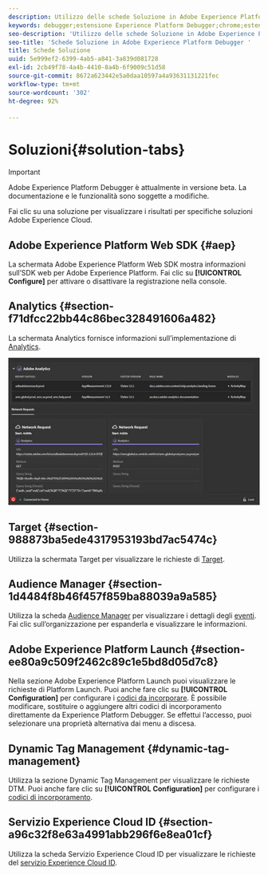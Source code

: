 ```yaml
---
description: Utilizzo delle schede Soluzione in Adobe Experience Platform Debugger
keywords: debugger;estensione Experience Platform Debugger;chrome;estensione;riepilogo;cancellare;richieste;soluzioni;soluzione;informazioni;analytics;target;audience manager;media optimizer;amo;servizio id
seo-description: 'Utilizzo delle schede Soluzione in Adobe Experience Platform Debugger '
seo-title: 'Schede Soluzione in Adobe Experience Platform Debugger '
title: Schede Soluzione
uuid: 5e999ef2-6399-4ab5-a841-3a839d081728
exl-id: 2cb49f78-4a4b-4410-8a4b-6f9009c51d58
source-git-commit: 8672a623442e5a0daa10597a4a93631131221fec
workflow-type: tm+mt
source-wordcount: '302'
ht-degree: 92%

---
```


# Soluzioni{#solution-tabs}

>[!IMPORTANT]
>
>Adobe Experience Platform Debugger è attualmente in versione beta. La documentazione e le funzionalità sono soggette a modifiche.

Fai clic su una soluzione per visualizzare i risultati per specifiche soluzioni Adobe Experience Cloud.

## Adobe Experience Platform Web SDK {#aep}

La schermata Adobe Experience Platform Web SDK mostra informazioni sull’SDK web per Adobe Experience Platform. Fai clic su **[!UICONTROL Configure]** per attivare o disattivare la registrazione nella console.

## Analytics {#section-f71dfcc22bb44c86bec328491606a482}

La schermata Analytics fornisce informazioni sull’implementazione di [Analytics](https://docs.adobe.com/content/help/it-IT/analytics/landing/home.html).

![](assets/analytics.jpg)

## Target {#section-988873ba5ede4317953193bd7ac5474c}

Utilizza la schermata Target per visualizzare le richieste di [Target](https://docs.adobe.com/content/help/it-IT/target/using/target-home.html)<!-- or [Mbox Trace](https://docs.adobe.com/content/help/en/target/using/activities/troubleshoot-activities/content-trouble.html) response details-->.

## Audience Manager {#section-1d4484f8b46f457f859ba88039a9a585}

Utilizza la scheda [Audience Manager](https://docs.adobe.com/content/help/it-IT/audience-manager/user-guide/aam-home.html) per visualizzare i dettagli degli [eventi](https://docs.adobe.com/content/help/it-IT/audience-manager/user-guide/api-and-sdk-code/dcs/dcs-event-calls/dcs-event-calls.html). Fai clic sull’organizzazione per espanderla e visualizzare le informazioni.

## Adobe Experience Platform Launch {#section-ee80a9c509f2462c89c1e5bd8d05d7c8}

Nella sezione Adobe Experience Platform Launch puoi visualizzare le richieste di Platform Launch. Puoi anche fare clic su **[!UICONTROL Configuration]** per configurare i [codici da incorporare](https://docs.adobe.com/content/help/it-IT/launch/using/reference/upgrade/link-dtm-embed-code.html). È possibile modificare, sostituire o aggiungere altri codici di incorporamento direttamente da Experience Platform Debugger. Se effettui l’accesso, puoi selezionare una proprietà alternativa dai menu a discesa.

## Dynamic Tag Management {#dynamic-tag-management}

Utilizza la sezione Dynamic Tag Management per visualizzare le richieste DTM. Puoi anche fare clic su **[!UICONTROL Configuration]** per configurare i [codici di incorporamento](https://docs.adobe.com/content/help/it-IT/dtm/using/client-side/code.html).

## Servizio Experience Cloud ID {#section-a96c32f8e63a4991abb296f6e8ea01cf}

Utilizza la scheda Servizio Experience Cloud ID per visualizzare le richieste del [servizio Experience Cloud ID](https://docs.adobe.com/content/help/it-IT/id-service/using/home.html).
